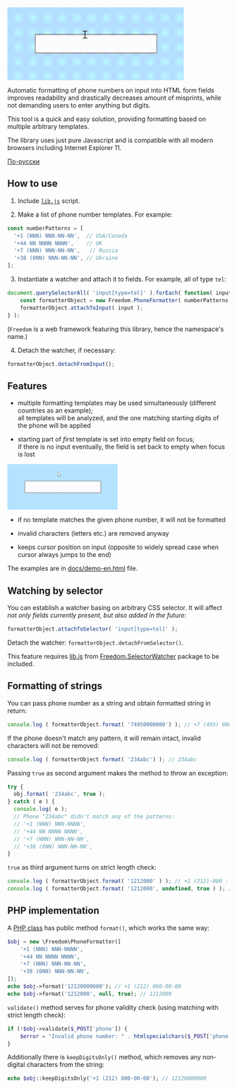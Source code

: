 <img src="https://raw.githubusercontent.com/1234ru/phone-formatter/master/docs/live-en.gif" width="400" align="center">

Automatic formatting of phone numbers on input into HTML form fields improves 
readability and drastically decreases amount of misprints,
while not demanding users to enter anything but digits.

This tool is a quick and easy solution, providing formatting based on multiple arbitrary 
templates.

The library uses just pure Javascript and is compatible with all modern browsers including Internet Explorer 11.

[По-русски](../README.md)


## How to use

1. Include [`lib.js`](../lib.js) script.  

2. Make a list of phone number templates. For example:

```javascript
const numberPatterns = [
  '+1 (NNN) NNN-NN-NN',  // USA/Canada
  '+44 NN NNNN NNNN',    // UK
  '+7 (NNN) NNN-NN-NN',   // Russia
  '+38 (0NN) NNN-NN-NN', // Ukraine
];
```

3. Instantiate a watcher and attach it to fields. For example, all of type `tel`:

```javascript
document.querySelectorAll( 'input[type=tel]' ).forEach( function( input ) {
    const formatterObject = new Freedom.PhoneFormatter( numberPatterns );
    formatterObject.attachToInput( input );
} );
```

(`Freedom` is a web framework featuring this library, hence the namespace's name.)

4. Detach the watcher, if necessary: 
   
```javascript
formatterObject.detachFromInput();
```


## Features


* multiple formatting templates may be used simultaneously (different countries as an 
  example);  
all templates will be analyzed, and the one matching starting digits of the phone will be 
  applied  

* starting part of *first* template is set into empty field on focus;  
if there is no input eventually, the field is set back to empty when focus is lost    
<img src="https://raw.githubusercontent.com/1234ru/phone-formatter/master/docs/blank-input-en.gif" width="250" align="center">

* if no template matches the given phone number, it will not be formatted 

* invalid characters (letters etc.) are removed anyway

* keeps cursor position on input (opposite to widely spread case when cursor always jumps to the end)  

The examples are in [docs/demo-en.html](docs/demo-en.html) file.


## Watching by selector

You can establish a watcher basing on arbitrary CSS selector. It will affect *not only 
fields currently present, but also added in the future*:

```javascript
formatterObject.attachToSelector( 'input[type=tel]' );
```

Detach the watcher: `formatterObject.detachFromSelector()`.

This feature requires 
[lib.js](https://github.com/1234ru/selector-watcher/blob/master/lib.js)
from 
[Freedom.SelectorWatcher](https://github.com/1234ru/selector-watcher)
package to be included.


## Formatting of strings

You can pass phone number as a string and obtain formatted string in return:

```javascript
console.log ( formatterObject.format( '74950000000') ); // +7 (495) 000-00-00
```

If the phone doesn't match any pattern, it will remain intact, invalid characters will 
not be removed:

```javascript
console.log ( formatterObject.format( '234abc') ); // 234abc
```

Passing `true` as second argument makes the method to throw an exception: 

```javascript
try {
  obj.format( '234abc', true );
} catch ( e ) {
  console.log( e );
  // Phone "234abc" didn't match any of the patterns:
  // '+1 (NNN) NNN-NNNN',
  // '+44 NN NNNN NNNN',
  // '+7 (NNN) NNN-NN-NN',
  // '+38 (0NN) NNN-NN-NN',
}
```

`true` as third argument turns on strict length check: 

```javascript
console.log ( formatterObject.format( '1212000' ) ); // +1 (212)-000 - phone is formatted
console.log ( formatterObject.format( '1212000', undefined, true ) ); // 1212000 - phone isn't formatted
```


## PHP implementation

A [PHP class](class.php) has public method `format()`, which works the same way:

```php
$obj = new \Freedom\PhoneFormatter([
    '+1 (NNN) NNN-NNNN',
    '+44 NN NNNN NNNN',
    '+7 (NNN) NNN-NN-NN',
    '+38 (0NN) NNN-NN-NN',
]);
echo $obj->format('12120000000'); // +1 (212) 000-00-00
echo $obj->format('1212000', null, true); // 1212000
```

`validate()` method serves for phone validity check (using matching with strict length check):

```php
if (!$obj->validate($_POST['phone']) {
    $error = "Invalid phone number: " . htmlspecialchars($_POST['phone']);
}
```

Additionally there is `keepDigitsOnly()` method, which removes any non-digital 
characters from the string:

```php
echo $obj::keepDigitsOnly('+1 (212) 000-00-00'); // 12120000000
```